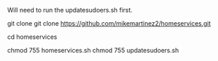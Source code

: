 Will need to run the updatesudoers.sh first.

git clone git clone https://github.com/mikemartinez2/homeservices.git

cd homeservices

chmod 755 homeservices.sh
chmod 755 updatesudoers.sh
